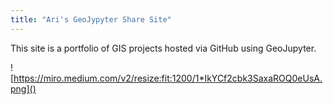 ```yaml
---
title: "Ari's GeoJypyter Share Site"
---
```


This site is a portfolio of GIS projects hosted via GitHub using GeoJupyter.

![https://miro.medium.com/v2/resize:fit:1200/1*IkYCf2cbk3SaxaROQ0eUsA.png]()
